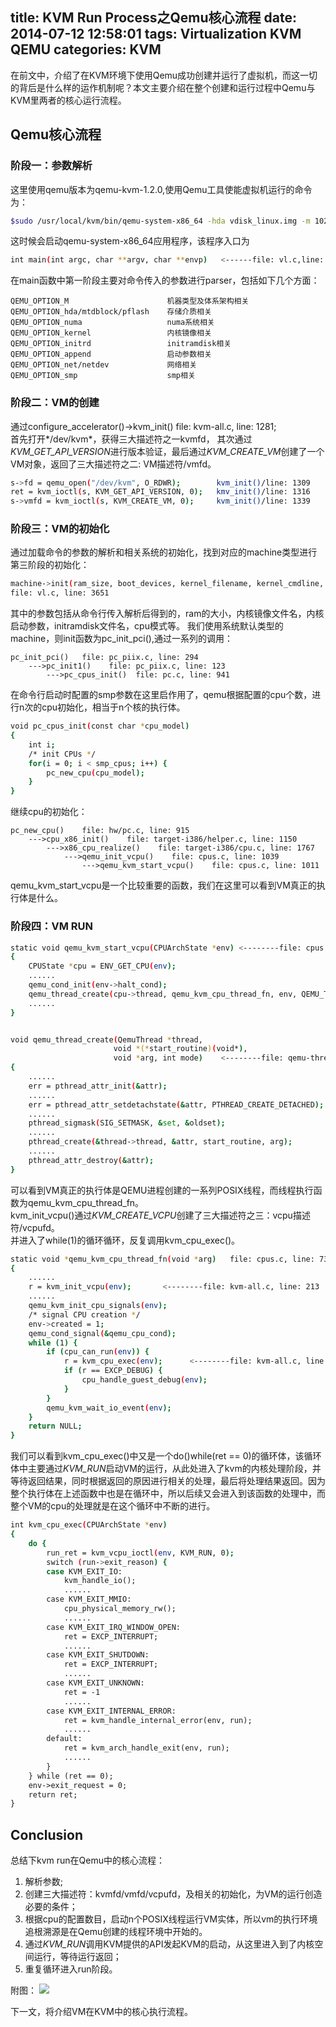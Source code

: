 title: KVM Run Process之Qemu核心流程
date: 2014-07-12 12:58:01
tags: Virtualization KVM QEMU
categories: KVM
---
在前文中，介绍了在KVM环境下使用Qemu成功创建并运行了虚拟机，而这一切的背后是什么样的运作机制呢？本文主要介绍在整个创建和运行过程中Qemu与KVM里两者的核心运行流程。

<!--more-->

## Qemu核心流程

### 阶段一：参数解析
这里使用qemu版本为qemu-kvm-1.2.0,使用Qemu工具使能虚拟机运行的命令为：

``` bash
$sudo /usr/local/kvm/bin/qemu-system-x86_64 -hda vdisk_linux.img -m 1024
```

这时候会启动qemu-system-x86_64应用程序，该程序入口为

``` bash
int main(int argc, char **argv, char **envp)   <------file: vl.c,line: 2345
```

在main函数中第一阶段主要对命令传入的参数进行parser，包括如下几个方面：

	QEMU_OPTION_M                      机器类型及体系架构相关
	QEMU_OPTION_hda/mtdblock/pflash    存储介质相关
	QEMU_OPTION_numa                   numa系统相关
	QEMU_OPTION_kernel                 内核镜像相关
	QEMU_OPTION_initrd                 initramdisk相关
	QEMU_OPTION_append                 启动参数相关
	QEMU_OPTION_net/netdev             网络相关
	QEMU_OPTION_smp                    smp相关

### 阶段二：VM的创建

通过configure_accelerator()->kvm_init()  file: kvm-all.c, line: 1281;  
首先打开*/dev/kvm*，获得三大描述符之一kvmfd， 其次通过*KVM_GET_API_VERSION*进行版本验证，最后通过*KVM_CREATE_VM*创建了一个VM对象，返回了三大描述符之二: VM描述符/vmfd。

``` bash
s->fd = qemu_open("/dev/kvm", O_RDWR);        kvm_init()/line: 1309
ret = kvm_ioctl(s, KVM_GET_API_VERSION, 0);   kmv_init()/line: 1316
s->vmfd = kvm_ioctl(s, KVM_CREATE_VM, 0);     kvm_init()/line: 1339
```

### 阶段三：VM的初始化
通过加载命令的参数的解析和相关系统的初始化，找到对应的machine类型进行第三阶段的初始化：

``` bash
machine->init(ram_size, boot_devices, kernel_filename, kernel_cmdline, initrd_filename, cpu_model);
file: vl.c, line: 3651
```

其中的参数包括从命令行传入解析后得到的，ram的大小，内核镜像文件名，内核启动参数，initramdisk文件名，cpu模式等。
我们使用系统默认类型的machine，则init函数为pc_init_pci(),通过一系列的调用：

	pc_init_pci()   file: pc_piix.c, line: 294
		--->pc_init1()    file: pc_piix.c, line: 123
			--->pc_cpus_init()  file: pc.c, line: 941

在命令行启动时配置的smp参数在这里启作用了，qemu根据配置的cpu个数，进行n次的cpu初始化，相当于n个核的执行体。

``` bash
void pc_cpus_init(const char *cpu_model)
{
    int i;
    /* init CPUs */
    for(i = 0; i < smp_cpus; i++) {
        pc_new_cpu(cpu_model);
    }
}
```

继续cpu的初始化：

	pc_new_cpu()    file: hw/pc.c, line: 915
		--->cpu_x86_init()    file: target-i386/helper.c, line: 1150
			--->x86_cpu_realize()    file: target-i386/cpu.c, line: 1767
				--->qemu_init_vcpu()    file: cpus.c, line: 1039
					--->qemu_kvm_start_vcpu()    file: cpus.c, line: 1011

qemu_kvm_start_vcpu是一个比较重要的函数，我们在这里可以看到VM真正的执行体是什么。

### 阶段四：VM RUN

``` bash
static void qemu_kvm_start_vcpu(CPUArchState *env) <--------file: cpus.c, line: 1011
{
    CPUState *cpu = ENV_GET_CPU(env);
    ......
    qemu_cond_init(env->halt_cond);
    qemu_thread_create(cpu->thread, qemu_kvm_cpu_thread_fn, env, QEMU_THREAD_JOINABLE);
    ......
}


void qemu_thread_create(QemuThread *thread,
                       void *(*start_routine)(void*),
                       void *arg, int mode)    <--------file: qemu-thread-posix.c, line: 118
{
    ......
    err = pthread_attr_init(&attr);
    ......
	err = pthread_attr_setdetachstate(&attr, PTHREAD_CREATE_DETACHED);
	......
    pthread_sigmask(SIG_SETMASK, &set, &oldset);
    ......
    pthread_create(&thread->thread, &attr, start_routine, arg);
    ......
    pthread_attr_destroy(&attr);
}
```

可以看到VM真正的执行体是QEMU进程创建的一系列POSIX线程，而线程执行函数为qemu_kvm_cpu_thread_fn。  
kvm_init_vcpu()通过*KVM_CREATE_VCPU*创建了三大描述符之三：vcpu描述符/vcpufd。  
并进入了while(1)的循环循环，反复调用kvm_cpu_exec()。

``` bash
static void *qemu_kvm_cpu_thread_fn(void *arg)   file: cpus.c, line: 732
{
	......
    r = kvm_init_vcpu(env);       <--------file: kvm-all.c, line: 213
    ......
    qemu_kvm_init_cpu_signals(env);
    /* signal CPU creation */
    env->created = 1;
    qemu_cond_signal(&qemu_cpu_cond);
    while (1) {
        if (cpu_can_run(env)) {
            r = kvm_cpu_exec(env);      <--------file: kvm-all.c, line: 1550 
            if (r == EXCP_DEBUG) {
                cpu_handle_guest_debug(env);
            }
        }
        qemu_kvm_wait_io_event(env);
    }
    return NULL;
}
```

我们可以看到kvm_cpu_exec()中又是一个do()while(ret == 0)的循环体，该循环体中主要通过*KVM_RUN*启动VM的运行，从此处进入了kvm的内核处理阶段，并等待返回结果，同时根据返回的原因进行相关的处理，最后将处理结果返回。因为整个执行体在上述函数中也是在循环中，所以后续又会进入到该函数的处理中，而整个VM的cpu的处理就是在这个循环中不断的进行。

``` bash
int kvm_cpu_exec(CPUArchState *env)
{
    do {
        run_ret = kvm_vcpu_ioctl(env, KVM_RUN, 0);
        switch (run->exit_reason) {
        case KVM_EXIT_IO:
        	kvm_handle_io();
			......
        case KVM_EXIT_MMIO:
        	cpu_physical_memory_rw();
			......
        case KVM_EXIT_IRQ_WINDOW_OPEN:
        	ret = EXCP_INTERRUPT;
            ......
        case KVM_EXIT_SHUTDOWN:
        	ret = EXCP_INTERRUPT;
            ......
        case KVM_EXIT_UNKNOWN:
        	ret = -1
            ......
        case KVM_EXIT_INTERNAL_ERROR:
        	ret = kvm_handle_internal_error(env, run);
            ......
        default:
        	ret = kvm_arch_handle_exit(env, run);
            ......
        }
    } while (ret == 0);
    env->exit_request = 0;
    return ret;
}
```

## Conclusion

总结下kvm run在Qemu中的核心流程：
1. 解析参数;
2. 创建三大描述符：kvmfd/vmfd/vcpufd，及相关的初始化，为VM的运行创造必要的条件；
3. 根据cpu的配置数目，启动n个POSIX线程运行VM实体，所以vm的执行环境追根溯源是在Qemu创建的线程环境中开始的。
4. 通过*KVM_RUN*调用KVM提供的API发起KVM的启动，从这里进入到了内核空间运行，等待运行返回；
5. 重复循环进入run阶段。

附图：
![](http://7ktq2s.com1.z0.glb.clouddn.com/2.png)


下一文，将介绍VM在KVM中的核心执行流程。
